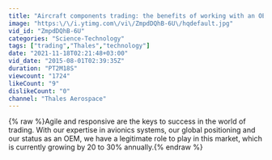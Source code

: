 ```yaml
---
title: "Aircraft components trading: the benefits of working with an OEM"
image: "https:\/\/i.ytimg.com\/vi\/ZmpdDQhB-6U\/hqdefault.jpg"
vid_id: "ZmpdDQhB-6U"
categories: "Science-Technology"
tags: ["trading","Thales","technology"]
date: "2021-11-18T02:21:48+03:00"
vid_date: "2015-08-01T02:39:35Z"
duration: "PT2M18S"
viewcount: "1724"
likeCount: "9"
dislikeCount: "0"
channel: "Thales Aerospace"
---
```

{% raw %}Agile and responsive are the keys to success in the world of trading. With our expertise in avionics systems, our global positioning and our status as an OEM, we have a legitimate role to play in this market, which is currently growing by 20 to 30% annually.{% endraw %}

